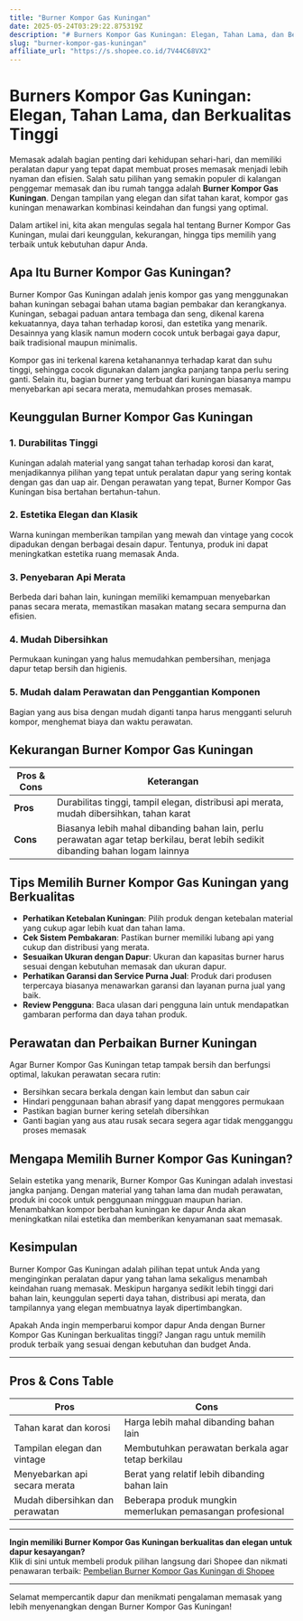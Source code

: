 ```yaml
---
title: "Burner Kompor Gas Kuningan"
date: 2025-05-24T03:29:22.875319Z
description: "# Burners Kompor Gas Kuningan: Elegan, Tahan Lama, dan Berkualitas Tinggi..."
slug: "burner-kompor-gas-kuningan"
affiliate_url: "https://s.shopee.co.id/7V44C68VX2"
---
```

# Burners Kompor Gas Kuningan: Elegan, Tahan Lama, dan Berkualitas Tinggi

Memasak adalah bagian penting dari kehidupan sehari-hari, dan memiliki peralatan dapur yang tepat dapat membuat proses memasak menjadi lebih nyaman dan efisien. Salah satu pilihan yang semakin populer di kalangan penggemar memasak dan ibu rumah tangga adalah **Burner Kompor Gas Kuningan**. Dengan tampilan yang elegan dan sifat tahan karat, kompor gas kuningan menawarkan kombinasi keindahan dan fungsi yang optimal.

Dalam artikel ini, kita akan mengulas segala hal tentang Burner Kompor Gas Kuningan, mulai dari keunggulan, kekurangan, hingga tips memilih yang terbaik untuk kebutuhan dapur Anda.

## Apa Itu Burner Kompor Gas Kuningan?

Burner Kompor Gas Kuningan adalah jenis kompor gas yang menggunakan bahan kuningan sebagai bahan utama bagian pembakar dan kerangkanya. Kuningan, sebagai paduan antara tembaga dan seng, dikenal karena kekuatannya, daya tahan terhadap korosi, dan estetika yang menarik. Desainnya yang klasik namun modern cocok untuk berbagai gaya dapur, baik tradisional maupun minimalis.

Kompor gas ini terkenal karena ketahanannya terhadap karat dan suhu tinggi, sehingga cocok digunakan dalam jangka panjang tanpa perlu sering ganti. Selain itu, bagian burner yang terbuat dari kuningan biasanya mampu menyebarkan api secara merata, memudahkan proses memasak.

## Keunggulan Burner Kompor Gas Kuningan

### 1. Durabilitas Tinggi

Kuningan adalah material yang sangat tahan terhadap korosi dan karat, menjadikannya pilihan yang tepat untuk peralatan dapur yang sering kontak dengan gas dan uap air. Dengan perawatan yang tepat, Burner Kompor Gas Kuningan bisa bertahan bertahun-tahun.

### 2. Estetika Elegan dan Klasik

Warna kuningan memberikan tampilan yang mewah dan vintage yang cocok dipadukan dengan berbagai desain dapur. Tentunya, produk ini dapat meningkatkan estetika ruang memasak Anda.

### 3. Penyebaran Api Merata

Berbeda dari bahan lain, kuningan memiliki kemampuan menyebarkan panas secara merata, memastikan masakan matang secara sempurna dan efisien.

### 4. Mudah Dibersihkan

Permukaan kuningan yang halus memudahkan pembersihan, menjaga dapur tetap bersih dan higienis.

### 5. Mudah dalam Perawatan dan Penggantian Komponen

Bagian yang aus bisa dengan mudah diganti tanpa harus mengganti seluruh kompor, menghemat biaya dan waktu perawatan.

## Kekurangan Burner Kompor Gas Kuningan

| Pros & Cons | Keterangan |
|--------------|------------|
| **Pros** | Durabilitas tinggi, tampil elegan, distribusi api merata, mudah dibersihkan, tahan karat |
| **Cons** | Biasanya lebih mahal dibanding bahan lain, perlu perawatan agar tetap berkilau, berat lebih sedikit dibanding bahan logam lainnya |

## Tips Memilih Burner Kompor Gas Kuningan yang Berkualitas

- **Perhatikan Ketebalan Kuningan**: Pilih produk dengan ketebalan material yang cukup agar lebih kuat dan tahan lama.
- **Cek Sistem Pembakaran**: Pastikan burner memiliki lubang api yang cukup dan distribusi yang merata.
- **Sesuaikan Ukuran dengan Dapur**: Ukuran dan kapasitas burner harus sesuai dengan kebutuhan memasak dan ukuran dapur.
- **Perhatikan Garansi dan Service Purna Jual**: Produk dari produsen terpercaya biasanya menawarkan garansi dan layanan purna jual yang baik.
- **Review Pengguna**: Baca ulasan dari pengguna lain untuk mendapatkan gambaran performa dan daya tahan produk.

## Perawatan dan Perbaikan Burner Kuningan

Agar Burner Kompor Gas Kuningan tetap tampak bersih dan berfungsi optimal, lakukan perawatan secara rutin:

- Bersihkan secara berkala dengan kain lembut dan sabun cair
- Hindari penggunaan bahan abrasif yang dapat menggores permukaan
- Pastikan bagian burner kering setelah dibersihkan
- Ganti bagian yang aus atau rusak secara segera agar tidak mengganggu proses memasak

## Mengapa Memilih Burner Kompor Gas Kuningan?

Selain estetika yang menarik, Burner Kompor Gas Kuningan adalah investasi jangka panjang. Dengan material yang tahan lama dan mudah perawatan, produk ini cocok untuk penggunaan mingguan maupun harian. Menambahkan kompor berbahan kuningan ke dapur Anda akan meningkatkan nilai estetika dan memberikan kenyamanan saat memasak.

## Kesimpulan

Burner Kompor Gas Kuningan adalah pilihan tepat untuk Anda yang menginginkan peralatan dapur yang tahan lama sekaligus menambah keindahan ruang memasak. Meskipun harganya sedikit lebih tinggi dari bahan lain, keunggulan seperti daya tahan, distribusi api merata, dan tampilannya yang elegan membuatnya layak dipertimbangkan.

Apakah Anda ingin memperbarui kompor dapur Anda dengan Burner Kompor Gas Kuningan berkualitas tinggi? Jangan ragu untuk memilih produk terbaik yang sesuai dengan kebutuhan dan budget Anda.

---

## Pros & Cons Table

| Pros | Cons |
|------------------------------|-----------------------------------|
| Tahan karat dan korosi | Harga lebih mahal dibanding bahan lain |
| Tampilan elegan dan vintage | Membutuhkan perawatan berkala agar tetap berkilau |
| Menyebarkan api secara merata | Berat yang relatif lebih dibanding bahan lain |
| Mudah dibersihkan dan perawatan | Beberapa produk mungkin memerlukan pemasangan profesional |

---

**Ingin memiliki Burner Kompor Gas Kuningan berkualitas dan elegan untuk dapur kesayangan?**  
Klik di sini untuk membeli produk pilihan langsung dari Shopee dan nikmati penawaran terbaik: [Pembelian Burner Kompor Gas Kuningan di Shopee](https://s.shopee.co.id/7V44C68VX2)  

---

Selamat mempercantik dapur dan menikmati pengalaman memasak yang lebih menyenangkan dengan Burner Kompor Gas Kuningan!
